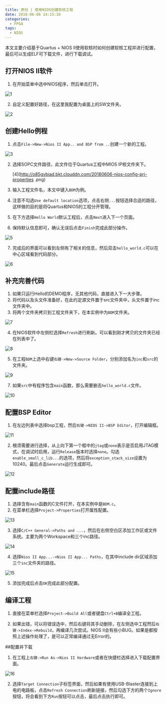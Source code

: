 ```yaml
---
title: 原创 | 使用NIOS创建软核工程
date: 2018-06-06 14:15:10
categories:
  - FPGA
tags:
  - NIOS
---
```


本文主要介绍基于Quartus + NIOS II使用软核时如何创建软核工程并进行配置，最后可以生成ELF可下载文件，进行下载调试。

<!--more-->

## 打开NIOS II软件

1. 在开始菜单中选中NIOS程序，然后单击打开。

![1](http://o85gvbiad.bkt.clouddn.com/20180606-nios-config-bsp-editor.png)

2. 自定义配置好路径，在这里我配置为桌面上的SW文件夹。

![2](http://o85gvbiad.bkt.clouddn.com/20180606-nios-config-prj-a.png)

## 创建Hello例程

1. 点击`File->New->Nios II App.. and BSP from ..`创建一个新的工程。

![3](http://o85gvbiad.bkt.clouddn.com/20180606-nios-config-prj-b.png)

2. 选择SOPC文件路径，此文件位于Quartus工程中MIOS IP核文件夹下。

	[4](http://o85gvbiad.bkt.clouddn.com/20180606-nios-config-prj-properties	.png)

3. 输入工程文件名，本文中键入`BDM`为例。
4. 注意不勾选`Use default location`选项，点击右侧`...`按钮选择合适的路径，这样做的目的是将Quartus和NIOS的工程分开管理。
5. 在下方选择`Hello World`默认工程后，点击`Next`进入下一个页面。
6. 保持默认信息即可，确认无误后点击`Finish`完成此部分操作。

![5](http://o85gvbiad.bkt.clouddn.com/20180606-nios-config-properties-path-a.png)

7. 完成后的界面可以看到左侧有了相关的信息，然后双击`hello_world.c`可以在中心区域看到代码部分。

![6](http://o85gvbiad.bkt.clouddn.com/20180606-nios-config-properties-path-b.png)


## 补充完善代码

1. 如果只运行Hello的DEMO程序，无其他代码，直接进入下一大步骤。
2. 将代码以及头文件准备好，在此约定源文件置于src文件夹中，头文件置于inc文件夹中。
3. 将两个文件夹拷贝到工程文件夹下，在本实例中为`BDM`文件夹。

![7](http://o85gvbiad.bkt.clouddn.com/20180606-nios-copy-code.png)

4. 在NIOS软件中左侧栏选择`Refresh`进行刷新。可以看到刚才拷贝的文件夹已经在列表中了。

![8](http://o85gvbiad.bkt.clouddn.com/20180606-nios-delete-hello.png)

5. 在工程`BDM`上选中右键`右键->New->Source Folder`，分别添加名为`inc`和`src`的文件夹。

![9](http://o85gvbiad.bkt.clouddn.com/20180606-nios-main-window.png)

7. 如果`src`中有程序包含`main`函数，那么需要删去`hello_world.c`文件。

![10](http://o85gvbiad.bkt.clouddn.com/20180606-nios-new-bsp-prj.png)

## 配置BSP Editor

1. 在左边列表中选择bsp工程，然后`右键->NIOS II->BSP Editor`，打开编辑框。

![11](http://o85gvbiad.bkt.clouddn.com/20180606-nios-new-hardware-app.png)

2. 根须需要进行选择，从上向下第一个框中的`jtag`或`none`表示是否启用JTAG模式，在调试时启用，运行`Release`版本时选择`none`。勾选`enable_small_c_lib...`的选项，然后将`exception_stack_size`设置为10240。最后点击`Generate`运行生成即可。

![12](http://o85gvbiad.bkt.clouddn.com/20180606-nios-new-src-folder.png)

## 配置include路径

1. 选择含有`main`函数的C文件打开，在本实例中是`BDM.c`。
2. 在菜单栏选择`Project->Properties`打开属性配置。

![13](http://o85gvbiad.bkt.clouddn.com/20180606-nios-open-bsp-editor.png)

3. 选择`C/C++ General->Paths and ...`，然后在右侧空白区添加工作区或文件系统。主要为两个Workspace和三个inc路径。

![14](http://o85gvbiad.bkt.clouddn.com/20180606-nios-open-sw.png)

4. 选择`Nios II App...->Nios II App... Paths`，在其中include dir区域添加三个`inc`文件夹的路径。

![15](http://o85gvbiad.bkt.clouddn.com/20180606-nios-refreash-tool.png)

5. 添加完成后点击`OK`完成此部分配置。

## 编译工程

1. 直接在菜单栏选择`Project->Build All`或者键盘`Ctrl+B`编译全工程。

2. 如果出错，可以将错误选中，然后右键将其手动删除，在左侧选中工程然后`右键->Index->Rebuild`，再编译几次尝试。NIOS II会有些小BUG。如果是都按照上述操作处理了，是可以正常编译通过无Error的。

##配置并下载 
1. 在工程上`右键->Run As->Nios II Hardware`或者在快捷栏选择进入下载配置界面。

![16](http://o85gvbiad.bkt.clouddn.com/20180606-nios-set-hardware-app.png)

2. 选择`Target Connection`子标签界面，然后如果有使用USB-Blaster连接到上电的电路板，点击`Refresh Connection`刷新链接，然后勾选下方的两个`Ignore`按钮，将会看到下方`Run`按钮可以点击，最后点击执行即可。


